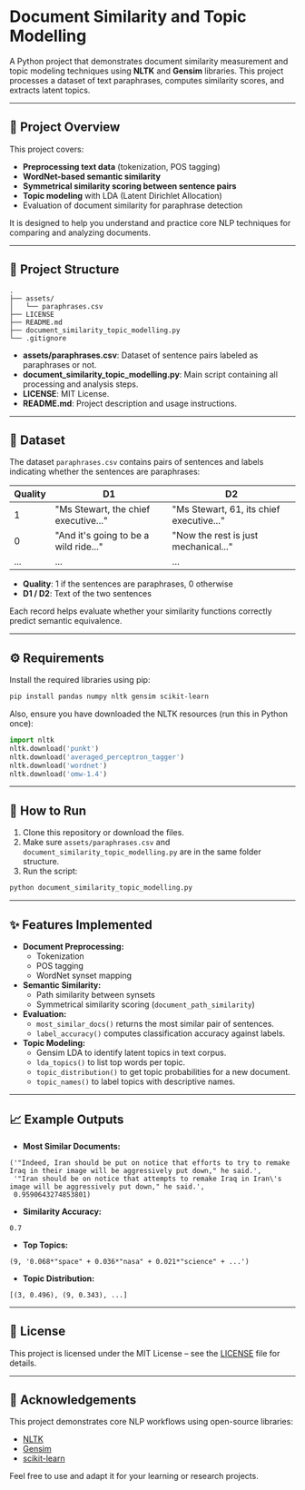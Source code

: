 # Document Similarity and Topic Modelling

A Python project that demonstrates document similarity measurement and topic modeling techniques using **NLTK** and **Gensim** libraries. This project processes a dataset of text paraphrases, computes similarity scores, and extracts latent topics.

---

## 🚀 Project Overview

This project covers:

- **Preprocessing text data** (tokenization, POS tagging)
- **WordNet-based semantic similarity**
- **Symmetrical similarity scoring between sentence pairs**
- **Topic modeling** with LDA (Latent Dirichlet Allocation)
- Evaluation of document similarity for paraphrase detection

It is designed to help you understand and practice core NLP techniques for comparing and analyzing documents.

---

## 📂 Project Structure

```
.
├── assets/
│   └── paraphrases.csv
├── LICENSE
├── README.md
├── document_similarity_topic_modelling.py
└── .gitignore
```

- **assets/paraphrases.csv**: Dataset of sentence pairs labeled as paraphrases or not.
- **document_similarity_topic_modelling.py**: Main script containing all processing and analysis steps.
- **LICENSE**: MIT License.
- **README.md**: Project description and usage instructions.

---

## 📝 Dataset

The dataset `paraphrases.csv` contains pairs of sentences and labels indicating whether the sentences are paraphrases:

| Quality | D1                                    | D2                                    |
|---------|---------------------------------------|---------------------------------------|
| 1       | "Ms Stewart, the chief executive..." | "Ms Stewart, 61, its chief executive..." |
| 0       | "And it's going to be a wild ride..."| "Now the rest is just mechanical..." |
| ...     | ...                                   | ...                                   |

- **Quality**: 1 if the sentences are paraphrases, 0 otherwise
- **D1 / D2**: Text of the two sentences

Each record helps evaluate whether your similarity functions correctly predict semantic equivalence.

---

## ⚙️ Requirements

Install the required libraries using pip:

```bash
pip install pandas numpy nltk gensim scikit-learn
```

Also, ensure you have downloaded the NLTK resources (run this in Python once):

```python
import nltk
nltk.download('punkt')
nltk.download('averaged_perceptron_tagger')
nltk.download('wordnet')
nltk.download('omw-1.4')
```

---

## 🧩 How to Run

1. Clone this repository or download the files.
2. Make sure `assets/paraphrases.csv` and `document_similarity_topic_modelling.py` are in the same folder structure.
3. Run the script:

```bash
python document_similarity_topic_modelling.py
```

---

## ✨ Features Implemented

- **Document Preprocessing:**
  - Tokenization
  - POS tagging
  - WordNet synset mapping
- **Semantic Similarity:**
  - Path similarity between synsets
  - Symmetrical similarity scoring (`document_path_similarity`)
- **Evaluation:**
  - `most_similar_docs()` returns the most similar pair of sentences.
  - `label_accuracy()` computes classification accuracy against labels.
- **Topic Modeling:**
  - Gensim LDA to identify latent topics in text corpus.
  - `lda_topics()` to list top words per topic.
  - `topic_distribution()` to get topic probabilities for a new document.
  - `topic_names()` to label topics with descriptive names.

---

## 📈 Example Outputs

- **Most Similar Documents:**

```
('"Indeed, Iran should be put on notice that efforts to try to remake Iraq in their image will be aggressively put down," he said.',
 '"Iran should be on notice that attempts to remake Iraq in Iran\'s image will be aggressively put down," he said.',
 0.9590643274853801)
```

- **Similarity Accuracy:**
```
0.7
```

- **Top Topics:**

```
(9, '0.068*"space" + 0.036*"nasa" + 0.021*"science" + ...')
```

- **Topic Distribution:**
```
[(3, 0.496), (9, 0.343), ...]
```

---

## 📝 License

This project is licensed under the MIT License – see the [LICENSE](LICENSE) file for details.

---

## 🙌 Acknowledgements

This project demonstrates core NLP workflows using open-source libraries:

- [NLTK](https://www.nltk.org/)
- [Gensim](https://radimrehurek.com/gensim/)
- [scikit-learn](https://scikit-learn.org/)

Feel free to use and adapt it for your learning or research projects.
